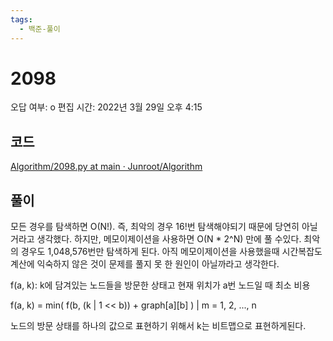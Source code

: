 ```yaml
---
tags:
  - 백준-풀이
---
```

# 2098

오답 여부: o
편집 시간: 2022년 3월 29일 오후 4:15

## 코드

[Algorithm/2098.py at main · Junroot/Algorithm](https://github.com/Junroot/Algorithm/blob/main/baekjoon/2098.py)

## 풀이

모든 경우를 탐색하면 O(N!). 즉, 최악의 경우 16!번 탐색해야되기 때문에 당연히 아닐거라고 생각했다. 하지만, 메모이제이션을 사용하면 O(N * 2^N) 만에 풀 수있다. 최악의 경우도 1,048,576번만 탐색하게 된다. 아직 메모이제이션을 사용했을때 시간복잡도 계산에 익숙하지 않은 것이 문제를 풀지 못 한 원인이 아닐까라고 생각한다.

f(a, k): k에 담겨있는 노드들을 방문한 상태고 현재 위치가 a번 노드일 때 최소 비용

f(a, k) = min( f(b, (k | 1 << b)) + graph[a][b] ) | m = 1, 2, ..., n

노드의 방문 상태를 하나의 값으로 표현하기 위해서 k는 비트맵으로 표현하게된다.
